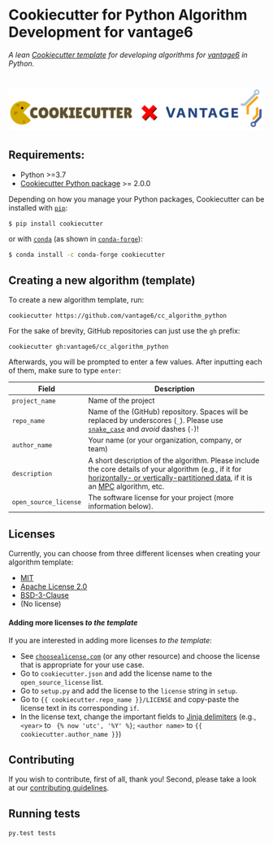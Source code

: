 # Cookiecutter for Python Algorithm Development for vantage6

*A lean [Cookiecutter template](https://github.com/cookiecutter/cookiecutter) for developing algorithms for [vantage6](https://github.com/vantage6/) in Python.*

<h1 align="center">
  <a href="https://vantage6.ai"><img src="./multimedia/cookiecutter_x_vantage6.PNG" alt="cookiecutter_vantage6" width="750"></a>
</h1>

## Requirements:
* Python >=3.7
* [Cookiecutter Python package](http://cookiecutter.readthedocs.org/en/latest/installation.html) >= 2.0.0

 Depending on how you manage your Python packages, Cookiecutter can be installed with [`pip`](https://pypi.org/project/pip/):

``` bash
$ pip install cookiecutter
```

or with [`conda`](https://docs.conda.io/en/latest/) (as shown in [`conda-forge`](https://anaconda.org/conda-forge/cookiecutter)):

``` bash
$ conda install -c conda-forge cookiecutter
```

## Creating a new algorithm (template)

To create a new algorithm template, run:

    cookiecutter https://github.com/vantage6/cc_algorithm_python

For the sake of brevity, GitHub repositories can just use the `gh` prefix:

    cookiecutter gh:vantage6/cc_algorithm_python

Afterwards, you will be prompted to enter a few values. After inputting each
of them, make sure to type `enter`:

| Field | Description |
|---|---|
| `project_name` | Name of the project |
| `repo_name`  | Name of the (GitHub) repository. Spaces will be replaced by underscores (`_`). Please use [`snake_case`](https://en.wikipedia.org/wiki/Snake_case) and *avoid* dashes (`-`)! |
| `author_name`  | Your name (or your organization, company, or team) |
| `description` | A short description of the algorithm. Please include the core details of your algorithm (e.g., if it for [horizontally- or vertically-partitioned data](https://vantage6.ai/documents/7/moncada-torres2020vantage6_57GU4Gt.pdf), if it is an [MPC](https://en.wikipedia.org/wiki/Secure_multi-party_computation) algorithm, etc. |
| `open_source_license` | The software license for your project (more information below). |

## Licenses
Currently, you can choose from three different licenses when creating your
algorithm template:

* [MIT](https://choosealicense.com/licenses/mit/)
* [Apache License 2.0](https://choosealicense.com/licenses/apache-2.0/)
* [BSD-3-Clause](https://opensource.org/licenses/BSD-3-Clause)
* (No license)

#### Adding more licenses *to the template*
If you are interested in adding more licenses *to the template*:

* See [`choosealicense.com`](https://choosealicense.com/licenses/) (or any other
  resource) and choose the license that is appropriate for your use case.
* Go to `cookiecutter.json` and add the license name to the `open_source_license` list.
* Go to `setup.py` and add the license to the `license` string in `setup`.
* Go to `{{ cookiecutter.repo_name }}/LICENSE` and copy-paste the license text in its
corresponding `if`.
* In the license text, change the important fields to [Jinja delimiters](https://jinja.palletsprojects.com/en/3.1.x/templates/) (e.g., `<year>` to ` {% now 'utc', '%Y' %}`; `<author name>` to `{{ cookiecutter.author_name }}`)


## Contributing

If you wish to contribute, first of all, thank you! Second, please take a look at our [contributing guidelines](https://docs.vantage6.ai/en/main/devops/contribute.html).


## Running tests

    py.test tests
